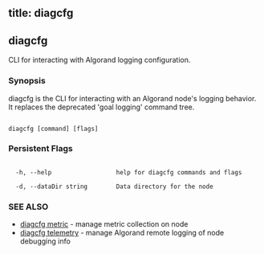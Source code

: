 title: diagcfg
---
## diagcfg



CLI for interacting with Algorand logging configuration.



### Synopsis



diagcfg is the CLI for interacting with an Algorand node's logging behavior. It replaces the deprecated 'goal logging' command tree.


```

diagcfg [command] [flags]

```



### Persistent Flags



```

  -h, --help                  help for diagcfg commands and flags

  -d, --dataDir string        Data directory for the node
```



### SEE ALSO



* [diagcfg metric](../metric/)	 - manage metric collection on node
* [diagcfg telemetry](../telemetry/)	 - manage Algorand remote logging of node debugging info


